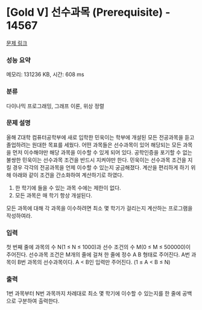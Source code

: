 # [Gold V] 선수과목 (Prerequisite) - 14567 

[문제 링크](https://www.acmicpc.net/problem/14567) 

### 성능 요약

메모리: 131236 KB, 시간: 608 ms

### 분류

다이나믹 프로그래밍, 그래프 이론, 위상 정렬

### 문제 설명

<p>올해 Z대학 컴퓨터공학부에 새로 입학한 민욱이는 학부에 개설된 모든 전공과목을 듣고 졸업하려는 원대한 목표를 세웠다. 어떤 과목들은 선수과목이 있어 해당되는 모든 과목을 먼저 이수해야만 해당 과목을 이수할 수 있게 되어 있다. 공학인증을 포기할 수 없는 불쌍한 민욱이는 선수과목 조건을 반드시 지켜야만 한다. 민욱이는 선수과목 조건을 지킬 경우 각각의 전공과목을 언제 이수할 수 있는지 궁금해졌다. 계산을 편리하게 하기 위해 아래와 같이 조건을 간소화하여 계산하기로 하였다.</p>

<ol>
	<li>한 학기에 들을 수 있는 과목 수에는 제한이 없다.</li>
	<li>모든 과목은 매 학기 항상 개설된다.</li>
</ol>

<p>모든 과목에 대해 각 과목을 이수하려면 최소 몇 학기가 걸리는지 계산하는 프로그램을 작성하여라.</p>

### 입력 

 <p>첫 번째 줄에 과목의 수 N(1 ≤ N ≤ 1000)과 선수 조건의 수 M(0 ≤ M ≤ 500000)이 주어진다. 선수과목 조건은 M개의 줄에 걸쳐 한 줄에 정수 A B 형태로 주어진다. A번 과목이 B번 과목의 선수과목이다. A < B인 입력만 주어진다. (1 ≤ A < B ≤ N)</p>

### 출력 

 <p>1번 과목부터 N번 과목까지 차례대로 최소 몇 학기에 이수할 수 있는지를 한 줄에 공백으로 구분하여 출력한다.</p>

